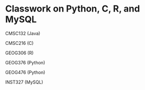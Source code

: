# Classwork on Python, C, R, and MySQL
CMSC132 (Java)

CMSC216 (C)

GEOG306 (R)

GEOG376 (Python)

GEOG476 (Python)

INST327 (MySQL)
